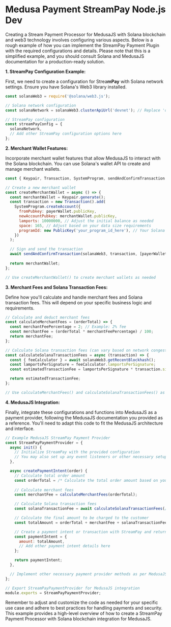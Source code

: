 # Medusa Payment StreamPay Node.js Dev

Creating a Stream Payment Processor for MedusaJS with Solana blockchain and web3 technology involves configuring various aspects. Below is a rough example of how you can implement the StreamPay Payment Plugin with the required configurations and details. Please note that this is a simplified example, and you should consult Solana and MedusaJS documentation for a production-ready solution.

**1. StreamPay Configuration Example:**

First, we need to create a configuration for Strea**mPay** with Solana network settings. Ensure you have Solana's Web3 library installed.

```javascript
const solanaWeb3 = require('@solana/web3.js');

// Solana network configuration
const solanaNetwork = solanaWeb3.clusterApiUrl('devnet'); // Replace 'devnet' with your preferred Solana network (mainnet, testnet, etc.)

// StreamPay configuration
const streamPayConfig = {
  solanaNetwork,
  // Add other StreamPay configuration options here
};
```

**2. Merchant Wallet Features:**

Incorporate merchant wallet features that allow MedusaJS to interact with the Solana blockchain. You can use Solana's wallet API to create and manage merchant wallets.

```javascript
const { Keypair, Transaction, SystemProgram, sendAndConfirmTransaction } = solanaWeb3;

// Create a new merchant wallet
const createMerchantWallet = async () => {
  const merchantWallet = Keypair.generate();
  const transaction = new Transaction().add(
    SystemProgram.createAccount({
      fromPubkey: payerWallet.publicKey,
      newAccountPubkey: merchantWallet.publicKey,
      lamports: 10000000, // Adjust the initial balance as needed
      space: 165, // Adjust based on your data size requirements
      programId: new PublicKey('your_program_id_here'), // Your Solana program's ID
    })
  );

  // Sign and send the transaction
  await sendAndConfirmTransaction(solanaWeb3, transaction, [payerWallet, merchantWallet]);
  
  return merchantWallet;
};

// Use createMerchantWallet() to create merchant wallets as needed
```

**3. Merchant Fees and Solana Transaction Fees:**

Define how you'll calculate and handle merchant fees and Solana transaction fees. This will depend on your specific business logic and requirements.

```javascript
// Calculate and deduct merchant fees
const calculateMerchantFees = (orderTotal) => {
  const merchantFeePercentage = 2; // Example: 2% fee
  const merchantFee = (orderTotal * merchantFeePercentage) / 100;
  return merchantFee;
};

// Calculate Solana transaction fees (can vary based on network congestion)
const calculateSolanaTransactionFees = async (transaction) => {
  const { feeCalculator } = await solanaWeb3.getRecentBlockhash();
  const lamportsPerSignature = feeCalculator.lamportsPerSignature;
  const estimatedTransactionFee = lamportsPerSignature * transaction.signatures.length;

  return estimatedTransactionFee;
};

// Use calculateMerchantFees() and calculateSolanaTransactionFees() as needed
```

**4. MedusaJS Integration:**

Finally, integrate these configurations and functions into MedusaJS as a payment provider, following the MedusaJS documentation you provided as a reference. You'll need to adapt this code to fit the MedusaJS architecture and interface.

```javascript
// Example MedusaJS StreamPay Payment Provider
const StreamPayPaymentProvider = {
  async init() {
    // Initialize StreamPay with the provided configuration
    // You may also set up any event listeners or other necessary setup here
  },

  async createPaymentIntent(order) {
    // Calculate total order amount
    const orderTotal = /* Calculate the total order amount based on your MedusaJS data */;
    
    // Calculate merchant fees
    const merchantFee = calculateMerchantFees(orderTotal);

    // Calculate Solana transaction fees
    const solanaTransactionFee = await calculateSolanaTransactionFees(/* Your Solana transaction */);

    // Calculate the final amount to be charged to the customer
    const totalAmount = orderTotal + merchantFee + solanaTransactionFee;

    // Create a payment intent or transaction with StreamPay and return the necessary details
    const paymentIntent = {
      amount: totalAmount,
      // Add other payment intent details here
    };

    return paymentIntent;
  },

  // Implement other necessary payment provider methods as per MedusaJS documentation
};

// Export StreamPayPaymentProvider for MedusaJS integration
module.exports = StreamPayPaymentProvider;
```

Remember to adjust and customize the code as needed for your specific use case and adhere to best practices for handling payments and security. This example provides a high-level overview of how to create a StreamPay Payment Processor with Solana blockchain integration for MedusaJS.
